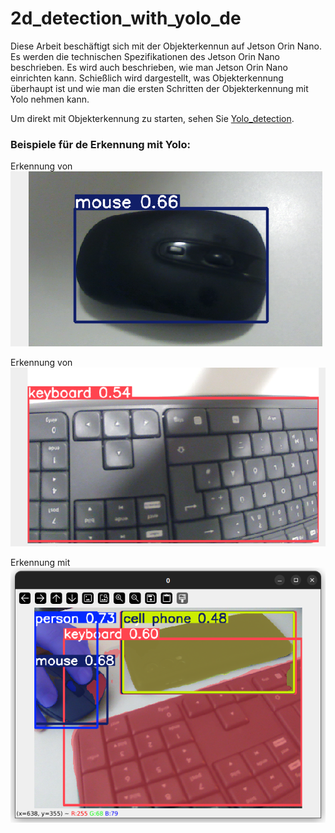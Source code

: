 # 2d_detection_with_yolo_de

Diese Arbeit beschäftigt sich mit der Objekterkennun auf Jetson Orin Nano. 
Es werden die technischen Spezifikationen des Jetson Orin Nano beschrieben.
Es wird auch beschrieben, wie man Jetson Orin Nano einrichten kann.
Schießlich wird dargestellt, was Objekterkennung überhaupt ist und wie man die ersten Schritten der Objekterkennung mit Yolo nehmen kann.

Um direkt mit Objekterkennung zu starten, sehen Sie [Yolo_detection](yolo_detection.pdf).

### Beispiele für de Erkennung mit Yolo:

Erkennung von ![Maus](Bilder/mausErkennung.png)

Erkennung von ![Tastatur](Bilder/tastaturErkennung.png)

Erkennung mit ![Segmentierung](Bilder/Yolo_Segmentierungsbeispiel.png)
